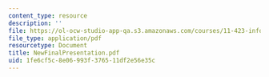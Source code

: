 ```yaml
---
content_type: resource
description: ''
file: https://ol-ocw-studio-app-qa.s3.amazonaws.com/courses/11-423-information-and-communication-technologies-in-community-development-spring-2004/1fe6cf5c8e06993f376511df2e56e35c_NewFinalPresentation.pdf
file_type: application/pdf
resourcetype: Document
title: NewFinalPresentation.pdf
uid: 1fe6cf5c-8e06-993f-3765-11df2e56e35c
---
```

